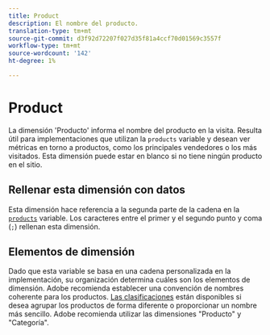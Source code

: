 ```yaml
---
title: Product
description: El nombre del producto.
translation-type: tm+mt
source-git-commit: d3f92d72207f027d35f81a4ccf70d01569c3557f
workflow-type: tm+mt
source-wordcount: '142'
ht-degree: 1%

---
```



# Product

La dimensión &#39;Producto&#39; informa el nombre del producto en la visita. Resulta útil para implementaciones que utilizan la `products` variable y desean ver métricas en torno a productos, como los principales vendedores o los más visitados. Esta dimensión puede estar en blanco si no tiene ningún producto en el sitio.

## Rellenar esta dimensión con datos

Esta dimensión hace referencia a la segunda parte de la cadena en la [`products`](/help/implement/vars/page-vars/products.md) variable. Los caracteres entre el primer y el segundo punto y coma (`;`) rellenan esta dimensión.

## Elementos de dimensión

Dado que esta variable se basa en una cadena personalizada en la implementación, su organización determina cuáles son los elementos de dimensión. Adobe recomienda establecer una convención de nombres coherente para los productos. [Las clasificaciones](../c-classifications2/c-classifications.md) están disponibles si desea agrupar los productos de forma diferente o proporcionar un nombre más sencillo. Adobe recomienda utilizar las dimensiones &quot;Producto&quot; y &quot;Categoría&quot;.
